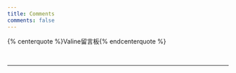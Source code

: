 ```yaml
---
title: Comments
comments: false
---
```


{% centerquote %}Valine留言板{% endcenterquote %}

<p align="justfly" id="heheda"><br></font></p>

<script src="//cdn1.lncld.net/static/js/3.0.4/av-min.js"></script>

<script>AV.initialize("uIrzS1i60S024CvU6ATzr4y7-gzGzoHsz", "9o0rnB856nyqXPURwBBncFkR");</script>

<script type="text/javascript">
  var num=50
  var comment=""
  var url=""
  var nick=""
  var query = new AV.Query('Comment');
  query.notEqualTo('id',0); 
  query.descending('createdAt') 
  query.limit(num); 
  query.find().then(function (todo) {
    for (var i=0;i<num;i++){ 
      var result=todo[i].attributes;
      comment=result.comment; 
      url=result.url;  
	  nick=result.nick;  
	  var updatedAt = todo[i].updatedAt;
      var content="<blockquote>"+"<font size=2>"+"<a href='"+"https://sli1989.github.io"+url+"#comments"+"'>"+"<font color='#9932CC'>"+nick+"</font>"+"</a>"+" commented on "+updatedAt+"："+"<br>"+comment+"</font>"+"<blockquote>";
      document.getElementById("heheda").innerHTML+=content
    }
  }, function (error) {
    console.log("error");
  });
</script>

---